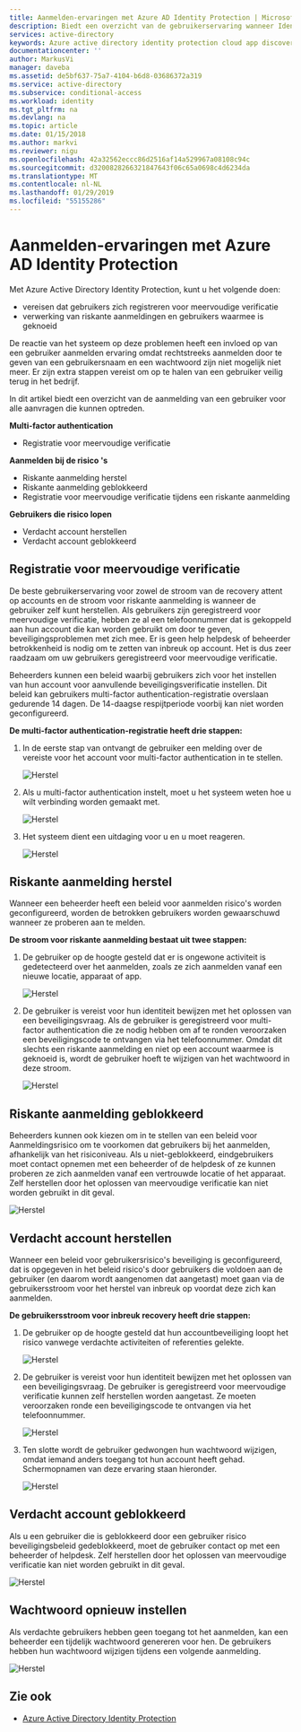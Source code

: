 ```yaml
---
title: Aanmelden-ervaringen met Azure AD Identity Protection | Microsoft Docs
description: Biedt een overzicht van de gebruikerservaring wanneer Identity Protection is verholpen of hersteld van een gebruiker of als de multi-factor Authentication-verificatie is vereist voor een beleid.
services: active-directory
keywords: Azure active directory identity protection cloud app discovery, toepassingen, beveiliging, risico's, risiconiveau, beveiligingsproblemen, beveiligingsbeleid beheren
documentationcenter: ''
author: MarkusVi
manager: daveba
ms.assetid: de5bf637-75a7-4104-b6d8-03686372a319
ms.service: active-directory
ms.subservice: conditional-access
ms.workload: identity
ms.tgt_pltfrm: na
ms.devlang: na
ms.topic: article
ms.date: 01/15/2018
ms.author: markvi
ms.reviewer: nigu
ms.openlocfilehash: 42a32562eccc86d2516af14a529967a08108c94c
ms.sourcegitcommit: d3200828266321847643f06c65a0698c4d6234da
ms.translationtype: MT
ms.contentlocale: nl-NL
ms.lasthandoff: 01/29/2019
ms.locfileid: "55155286"
---
```

# <a name="sign-in-experiences-with-azure-ad-identity-protection"></a>Aanmelden-ervaringen met Azure AD Identity Protection
Met Azure Active Directory Identity Protection, kunt u het volgende doen:

* vereisen dat gebruikers zich registreren voor meervoudige verificatie
* verwerking van riskante aanmeldingen en gebruikers waarmee is geknoeid

De reactie van het systeem op deze problemen heeft een invloed op van een gebruiker aanmelden ervaring omdat rechtstreeks aanmelden door te geven van een gebruikersnaam en een wachtwoord zijn niet mogelijk niet meer. Er zijn extra stappen vereist om op te halen van een gebruiker veilig terug in het bedrijf.

In dit artikel biedt een overzicht van de aanmelding van een gebruiker voor alle aanvragen die kunnen optreden.

**Multi-factor authentication**

* Registratie voor meervoudige verificatie

**Aanmelden bij de risico 's**

* Riskante aanmelding herstel
* Riskante aanmelding geblokkeerd
* Registratie voor meervoudige verificatie tijdens een riskante aanmelding

**Gebruikers die risico lopen**

* Verdacht account herstellen
* Verdacht account geblokkeerd

## <a name="multi-factor-authentication-registration"></a>Registratie voor meervoudige verificatie
De beste gebruikerservaring voor zowel de stroom van de recovery attent op accounts en de stroom voor riskante aanmelding is wanneer de gebruiker zelf kunt herstellen. Als gebruikers zijn geregistreerd voor meervoudige verificatie, hebben ze al een telefoonnummer dat is gekoppeld aan hun account die kan worden gebruikt om door te geven, beveiligingsproblemen met zich mee. Er is geen help helpdesk of beheerder betrokkenheid is nodig om te zetten van inbreuk op account. Het is dus zeer raadzaam om uw gebruikers geregistreerd voor meervoudige verificatie. 

Beheerders kunnen een beleid waarbij gebruikers zich voor het instellen van hun account voor aanvullende beveiligingsverificatie instellen. Dit beleid kan gebruikers multi-factor authentication-registratie overslaan gedurende 14 dagen. De 14-daagse respijtperiode voorbij kan niet worden geconfigureerd.

**De multi-factor authentication-registratie heeft drie stappen:**

1. In de eerste stap van ontvangt de gebruiker een melding over de vereiste voor het account voor multi-factor authentication in te stellen. 
   
    ![Herstel](./media/flows/140.png "herstel")
2. Als u multi-factor authentication instelt, moet u het systeem weten hoe u wilt verbinding worden gemaakt met.
   
    ![Herstel](./media/flows/141.png "herstel")
3. Het systeem dient een uitdaging voor u en u moet reageren.
   
    ![Herstel](./media/flows/142.png "herstel")

## <a name="risky-sign-in-recovery"></a>Riskante aanmelding herstel
Wanneer een beheerder heeft een beleid voor aanmelden risico's worden geconfigureerd, worden de betrokken gebruikers worden gewaarschuwd wanneer ze proberen aan te melden. 

**De stroom voor riskante aanmelding bestaat uit twee stappen:** 

1. De gebruiker op de hoogte gesteld dat er is ongewone activiteit is gedetecteerd over het aanmelden, zoals ze zich aanmelden vanaf een nieuwe locatie, apparaat of app. 
   
    ![Herstel](./media/flows/120.png "herstel")
2. De gebruiker is vereist voor hun identiteit bewijzen met het oplossen van een beveiligingsvraag. Als de gebruiker is geregistreerd voor multi-factor authentication die ze nodig hebben om af te ronden veroorzaken een beveiligingscode te ontvangen via het telefoonnummer. Omdat dit slechts een riskante aanmelding en niet op een account waarmee is geknoeid is, wordt de gebruiker hoeft te wijzigen van het wachtwoord in deze stroom. 
   
    ![Herstel](./media/flows/121.png "herstel")

## <a name="risky-sign-in-blocked"></a>Riskante aanmelding geblokkeerd
Beheerders kunnen ook kiezen om in te stellen van een beleid voor Aanmeldingsrisico om te voorkomen dat gebruikers bij het aanmelden, afhankelijk van het risiconiveau. Als u niet-geblokkeerd, eindgebruikers moet contact opnemen met een beheerder of de helpdesk of ze kunnen proberen ze zich aanmelden vanaf een vertrouwde locatie of het apparaat. Zelf herstellen door het oplossen van meervoudige verificatie kan niet worden gebruikt in dit geval.

![Herstel](./media/flows/200.png "herstel")

## <a name="compromised-account-recovery"></a>Verdacht account herstellen
Wanneer een beleid voor gebruikersrisico's beveiliging is geconfigureerd, dat is opgegeven in het beleid risico's door gebruikers die voldoen aan de gebruiker (en daarom wordt aangenomen dat aangetast) moet gaan via de gebruikersstroom voor het herstel van inbreuk op voordat deze zich kan aanmelden. 

**De gebruikersstroom voor inbreuk recovery heeft drie stappen:**

1. De gebruiker op de hoogte gesteld dat hun accountbeveiliging loopt het risico vanwege verdachte activiteiten of referenties gelekte.
   
    ![Herstel](./media/flows/101.png "herstel")
2. De gebruiker is vereist voor hun identiteit bewijzen met het oplossen van een beveiligingsvraag. De gebruiker is geregistreerd voor meervoudige verificatie kunnen zelf herstellen worden aangetast. Ze moeten veroorzaken ronde een beveiligingscode te ontvangen via het telefoonnummer. 
   
   ![Herstel](./media/flows/110.png "herstel")
3. Ten slotte wordt de gebruiker gedwongen hun wachtwoord wijzigen, omdat iemand anders toegang tot hun account heeft gehad. 
   Schermopnamen van deze ervaring staan hieronder.
   
   ![Herstel](./media/flows/111.png "herstel")

## <a name="compromised-account-blocked"></a>Verdacht account geblokkeerd
Als u een gebruiker die is geblokkeerd door een gebruiker risico beveiligingsbeleid gedeblokkeerd, moet de gebruiker contact op met een beheerder of helpdesk. Zelf herstellen door het oplossen van meervoudige verificatie kan niet worden gebruikt in dit geval.

![Herstel](./media/flows/104.png "herstel")

## <a name="reset-password"></a>Wachtwoord opnieuw instellen
Als verdachte gebruikers hebben geen toegang tot het aanmelden, kan een beheerder een tijdelijk wachtwoord genereren voor hen. De gebruikers hebben hun wachtwoord wijzigen tijdens een volgende aanmelding.

![Herstel](./media/flows/160.png "herstel")

## <a name="see-also"></a>Zie ook
* [Azure Active Directory Identity Protection](../active-directory-identityprotection.md) 

